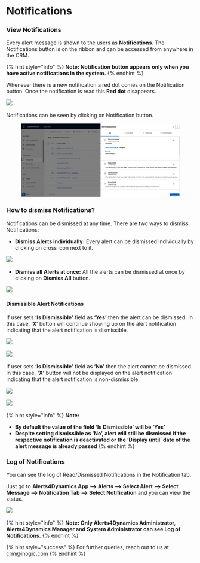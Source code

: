 # Notifications

### View Notifications

Every alert message is shown to the users as **Notifications**. The Notifications button is on the ribbon and can be accessed from anywhere in the CRM.

{% hint style="info" %}
**Note: Notification button appears only when you have active notifications in the system.**&#x20;
{% endhint %}

Whenever there is a new notification a red dot comes on the Notification button. Once the notification is read this **Red dot** disappears.

![](../../.gitbook/assets/Noti\_1.png)

Notifications can be seen by clicking on Notification button.

<figure><img src="../../.gitbook/assets/VIEW AND Dismiss notification.png" alt=""><figcaption></figcaption></figure>

### How to dismiss Notifications?

Notifications can be dismissed at any time. There are two ways to dismiss Notifications:

* **Dismiss Alerts individually:** Every alert can be dismissed individually by clicking on cross icon next to it.

![](../../.gitbook/assets/Noti\_3.png)

* **Dismiss all Alerts at once:** All the alerts can be dismissed at once by clicking on **Dismiss All** button.

![](../../.gitbook/assets/Noti\_4.png)

#### Dismissible Alert Notifications

If user sets **‘Is Dismissible’** field as **‘Yes’** then the alert can be dismissed. In this case, ‘**X**’ button will continue showing up on the alert notification indicating that the alert notification is dismissible.

![](../../.gitbook/assets/Dismiss\_1.png)

![](../../.gitbook/assets/Dismiss\_2.png)

If user sets **‘Is Dismissible’** field as **‘No’** then the alert cannot be dismissed. In this case, **‘X’** button will not be displayed on the alert notification indicating that the alert notification is non-dismissible.

![](../../.gitbook/assets/Dismiss\_3.png)

![](../../.gitbook/assets/Dismiss\_4.png)

{% hint style="info" %}
**Note:**

* **By default the value of the field ‘Is Dismissible’ will be ‘Yes’**&#x20;
* **Despite setting dismissible as ‘No’, alert will still be dismissed if the respective notification is deactivated or the ‘Display until’ date of the alert message is already passed**
{% endhint %}

### Log of Notifications

You can see the log of Read/Dismissed Notifications in the Notification tab.

Just go to **Alerts4Dynamics App --> Alerts --> Select Alert --> Select Message --> Notification Tab --> Select Notification** and you can view the status.&#x20;

![](../../.gitbook/assets/Noti\_5.png)

{% hint style="info" %}
**Note: Only Alerts4Dynamics Administrator, Alerts4Dynamics Manager and System Administrator can see Log of Notifications.**
{% endhint %}

&#x20;

{% hint style="success" %}
For further queries, reach out to us at [crm@inogic.com](mailto:crm@inogic.com)
{% endhint %}
